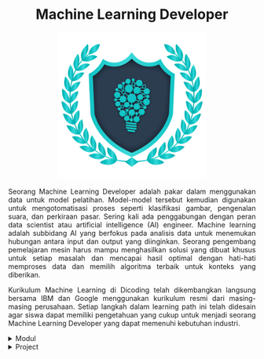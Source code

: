 <h1 align="center">Machine Learning Developer</h1>

<p align="center">
  <img src="Assets/mldlogo.png" height="300">
</p>

<p align="justify">
Seorang Machine Learning Developer adalah pakar dalam menggunakan data untuk model pelatihan. Model-model tersebut kemudian digunakan untuk mengotomatisasi proses seperti klasifikasi gambar, pengenalan suara, dan perkiraan pasar. Sering kali ada penggabungan dengan peran data scientist atau artificial intelligence (AI) engineer. Machine learning adalah subbidang AI yang berfokus pada analisis data untuk menemukan hubungan antara input dan output yang diinginkan. Seorang pengembang pemelajaran mesin harus mampu menghasilkan solusi yang dibuat khusus untuk setiap masalah dan mencapai hasil optimal dengan hati-hati memproses data dan memilih algoritma terbaik untuk konteks yang diberikan.
</p>

<p align="justify">
Kurikulum Machine Learning di Dicoding telah dikembangkan langsung bersama IBM dan Google menggunakan kurikulum resmi dari masing-masing perusahaan. Setiap langkah dalam learning path ini telah didesain agar siswa dapat memiliki pengetahuan yang cukup untuk menjadi seorang Machine Learning Developer yang dapat memenuhi kebutuhan industri.
</p>

<details><summary>Modul</summary>
</br>
<details><summary>01. Belajar Dasar Visualisasi Data</summary>
</br>
<p align="center">
<img src="Assets/mld01.jpg" width="300">
</p>
<p align="justify">
Pelajari teknik dasar untuk representasi hasil secara visual sehingga dapat menceritakan dan mempresentasikan data secara efektif.
</p>

### Silabus

- **Pendahuluan** : Pengenalan tentang definisi visualisasi data, media visualisasi data, tools dalam visualisasi data, dan konteks data. (1 jam 39 menit)
Persiapan
- **Data Pra-Visualisasi** : Pengenalan tentang tools aplikasi spreadsheet menggunakan Google Sheets mulai dari navigasi hingga fungsi-fungsi yang bisa digunakan untuk mengolah data.
- **Transformasi Data ke Visual** : Cara untuk mengubah data menjadi bentuk grafik, kesalahan umum dalam visualisasi data, pentingnya dokumentasi data, bagaimana cara bercerita dengan data, dan praktek terbaik dalam visualisasi yang efektif seperti prinsip Gestalt, konsep Preattentive Attributes, dan konsep teori desain.
- **Penutup** : Bagaimana visualisasi data digunakan dalam dunia pemrograman sehingga terlihat jelas langkah berikutnya yang dapat ditempuh siswa.

</details>


<details><summary>02. Memulai Pemrograman Dengan Python</summary>
</br>
<p align="center">
<img src="Assets/mld02.jpg" width="300">
</p>
<p align="justify">
Belajar Python yang menjadi landasan penting berbagai tren industri seperti ilmu data, pemelajaran mesin, dan manajemen infrastruktur.
</p>

### Silabus

- **Pendahuluan** : Pengenalan mengenai bahasa Python dan cara instalasi-nya.
- **Dasar Python** : Menjelaskan mode operasi dan style guide penulisan pada Python.
- **Tipe Data pada Python** : Menjelaskan tipe data pada Python, seperti Number, String, List, dan Set.
- **Input/Output dan Operasi pada Python** : Menjelaskan mekanisme input/output pada Python, dan juga operasi pada Python seperti operasi pada list, manipulasi string, operator, operands, dan expression.
- **Style Guide pada Python** : Menjelaskan style guide pada Python, PEP8, formatting kode, statement gabungan, dan prinsip penamaan.
- **Control Flow** : Menjelaskan flow control pada Python, percabangan dan perulangan.
- **Penanganan Kesalahan** : Menjelaskan cara menangani kesalahan ketika terjadi kesalahan syntax atau pengecualian di Python.
- **Fungsi dan Method** : Menjelaskan fungsi dan method pada Python, argument, dan parameter.
- **Pemrograman Berorientasi Objek** : Menjelaskan pemrograman berorientasi objek pada Python seperti object, class, method, inheritance, dan implementation.
- **Unit Testing** : Memahami teknik pengujian program secara otomatis pada Python dengan unit testing beserta contoh implementasinya.
- **Library Populer** : Mempelajari beberapa library populer pada Python seperti String, OS, Pickle, JSON, Scrapper, Regex, dan Argument Parser.
</details>

<details><summary>03. Belajar Machine Learning untuk Pemula</summary>
</br>
<p align="center">
<img src="Assets/mld03.jpg" height="300">
</p>
<p align="justify">
Pelajari materi dasar pengembangan machine learning dan langkah menciptakan model machine learning pertamamu untuk memproses data.
</p>

### Silabus

- **Pengenalan Data** : Pengenalan ke machine learning dan teknik-teknik untuk pengolahan data, seperti data collecting, data cleaning, dan data processing.
- **Supervised dan Unsupervised Learning** : Memahami 2 jenis machine learning yaitu supervised dan unsupervised learning, dengan contoh model regresi linear dan decision tree.
- **Support Vector Machine (SVM)** : Menjelaskan tentang SVM, salah satu model machine learning yang populer. Di sini juga akan belajar tentang clustering dengan k-means.
- **Dasar-Dasar Machine Learning** : Menjelaskan tentang alur kerja (workflow) dari suatu proyek machine learning, dan juga menjelaskan overfitting, underfitting, dan model selection.
- **Neural Network** : Belajar mengenal dasar dari neural network. Akan diterangkan mengenai multi layer perceptron serta convolutional neural network dalam image classification.
- **TensorFlow** : Belajar tentang library TensorFlow, sebuah powerful library yang dipakai untuk mengembangkan project machine learning. (4 jam 5 menit)
</details>

<details><summary>04. Belajar Pengembangan Machine Learning</summary>
</br>
<p align="center">
<img src="Assets/mld04.jpg" height="300">
</p>
<p align="justify">
Pelajari implementasi machine learning pada industri mulai dari computer vision, natural language, serta deployment proyek machine learning.
</p>

### Silabus

- **Problem Framing** : Mempelajari bagaimana merumuskan solusi machine learning untuk suatu masalah.
- **Membuat dan Melatih Model Neural Network dengan Keras and TensorFlow** : Belajar mengembangkan model dengan format data berbeda, membuat plot akurasi dan loss dari model, penggunaan callback, TensorFlow dataset, dan batch loading.
- **Sistem Rekomendasi** : Mengenal teknik yang dipakai dalam sistem rekomendasi seperti collaborative dan content based filtering, serta sistem rekomendasi menggunakan jaringan saraf.
- **Natural Language Processing (NLP) dengan TensorFlow** : Belajar mengolah kata menggunakan TensorFlow.
- **Time Series** : Belajar mengembangkan model untuk prediksi data time series.
- **Reinforcement Learning** : Teknik melatih model berdasarkan teori hadiah dan hukuman, menggunakan Keras, game playing agent, serta algoritma minimax.
- **Deployment** : Menjelaskan bagaimana men-deploy model machine learning ke aplikasi website dan Android dengan menggunakan TensorFlow.

</details>

<details><summary>05. Machine Learning Terapan</summary>
</br>
<p align="center">
<img src="Assets/mld05.jpg" height="300">
</p>
<p align="justify">
Pelajari penerapan machine learning dengan real-world projects mulai dari predictive analytics, sentiment analysis, dan sistem rekomendasi.
</p>

### Silabus

- **Machine Learning System Design** : Mempelajari tahapan-tahapan dalam menyusun sistem machine learning dan memahami desain sistem machine learning.
- **Menyusun Proyek Machine Learning** : Mempelajari bagaimana tahapan dalam menyusun proyek machine learning, mampu mengomunikasikan dan memublikasikan proyek machine learning untuk membangun portofolio.
- **Studi Kasus Pertama terkait Predictive Analytics** : Mempelajari algoritma k-Nearest Neighbor, Random Forest, dan AdaBoost serta penerapannya untuk kasus predictive analytics.
- **Studi Kasus Kedua tentang Analisis Sentimen** : Mempelajari bagaimana membuat model analisis sentimen dengan teknik Deep Learning dan Support Vector Machine.
- **Studi Kasus Ketiga dengan topik Computer Vision** : Mempelajari teknik computer vision untuk pengenalan gambar dan deteksi objek pada gambar.
- **Studi Kasus Keempat mengenai Sistem Rekomendasi** : Mempelajari metode yang digunakan dalam Sistem Rekomendasi serta mampu membuat proyek Sistem Rekomendasi.
</details>
</br>
</details>



<details><summary>Project</summary>
</br>
<details><summary>01. Belajar Dasar Visualisasi Data</summary>
</details>

<details><summary>02. Memulai Pemrograman Dengan Python</summary>
</details>

<details><summary>03. Belajar Machine Learning untuk Pemula</summary>
  
- **Proyek Akhir : Klasifikasi Gambar**

</details>

<details><summary>04. Belajar Pengembangan Machine Learning</summary>
  
- **Proyek Pertama : Membuat Model NLP dengan TensorFlow**
- **Proyek Kedua : Membuat Model Machine Learning dengan Data Time Series**
- **Proyek Akhir : Image Classification Model Deployment**
  
</details>

<details><summary>05. Machine Learning Terapan</summary>
</details>
   
</details>

